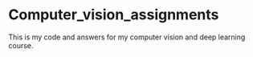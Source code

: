 # Computer_vision_assignments
This is my code and answers for my computer vision and deep learning course.
